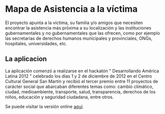 Mapa de Asistencia a la víctima
===============================

El proyecto apunta a la víctima, su familia y/o amigos que necesiten encontrar la asistencia más próxima a su localización y las instituciones gubernamentales y no gubernamentales que las ofrecen, como por ejemplo las secretarías de derechos humanos municipales y provinciales, ONGs, hospitales, universidades, etc.

La aplicacion
-------------
La aplicación comenzó a realizarse en el hackatón " Desarrollando América Latina 2012 " celebrado los días 1 y 2 de diciembre de 2012 en el Centro Cultural General San Martín y recibió el tercer premio entre 11 proyectos de carácter social que abarcaban diferentes temas como: cambio climático, ciudad, medioambiente, transporte, salud, transparencia, derechos de los niños, educación y seguridad ciudadana, entre otros.

Se puede visitar la versión online [aquí](http://asistencia.grouppet.com.ar/).